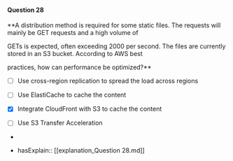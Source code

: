 #### Question  28


**A distribution method is required for some static files. The requests will mainly be GET requests and a high volume of

GETs is expected, often exceeding 2000 per second. The files are currently stored in an S3 bucket. According to AWS best

practices, how can performance be optimized?**


- [ ] Use cross-region replication to spread the load across regions


- [ ] Use ElastiCache to cache the content


- [x] Integrate CloudFront with S3 to cache the content


- [ ] Use S3 Transfer Acceleration


*

- hasExplain:: [[explanation_Question  28.md]]